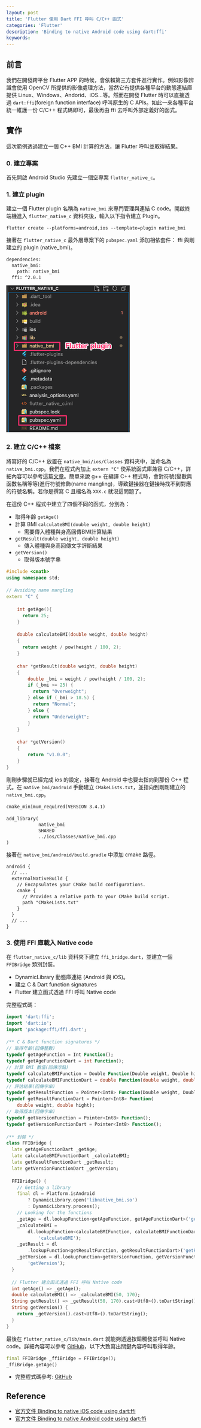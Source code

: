 ```yaml
---
layout: post
title: 'Flutter 使用 Dart FFI 呼叫 C/C++ 函式'
categories: 'Flutter'
description: 'Binding to native Android code using dart:ffi'
keywords: 
---
```


## 前言
我們在開發跨平台 Flutter APP 的時候，會依賴第三方套件進行實作。例如影像辨識會使用 OpenCV 所提供的影像處理方法，當然它有提供各種平台的動態連結庫提供 Linux、Windows、Andorid、iOS...等。然而在開發 Flutter 時可以直接透過 `dart:ffi`(foreign function interface) 呼叫原生的 C APIs。如此一來各種平台統一維護一份 C/C++ 程式碼即可，最後再由 ffi 去呼叫外部定義好的函式。

## 實作
這次範例透過建立一個 C++ BMI 計算的方法，讓 Flutter 呼叫並取得結果。

### 0. 建立專案
首先開啟 Android Studio 先建立一個空專案 `flutter_native_c`。

### 1. 建立 plugin
建立一個 Flutter plugin 名稱為 `native_bmi` 來專門管理與連結 C code。開啟終端機進入 `flutter_native_c` 資料夾後，輸入以下指令建立 Plugin。

```
flutter create --platforms=android,ios --template=plugin native_bmi
```

接著在 `flutter_native_c` 最外層專案下的 `pubspec.yaml` 添加相依套件： ffi 與剛建立的 plugin (native_bmi)。
```
dependencies:
  native_bmi:
    path: native_bmi
  ffi: ^2.0.1
```

![](/images/posts/Flutter/2022/img1111011-1.png)

### 2. 建立 C/C++ 檔案
將寫好的 C/C++ 放置在 `native_bmi/ios/Classes` 資料夾中，並命名為 `native_bmi.cpp`。我們在程式內加上 `extern "C"` 使系統函式庫兼容 C/C++，詳細內容可以參考這篇[文章](https://hackmd.io/@rhythm/HyOxzDkmD)。簡單來說 g++ 在編譯 C++ 程式時，會對符號(變數與函數名稱等等)進行符號修飾(name mangling)，導致鏈接器在鏈接時找不到對應的符號名稱。若你是撰寫 C 且檔名為 `XXX.c` 就沒這問題了。

在這份 C++ 程式中建立了四個不同的函式，分別為：

- 取得年齡 `getAge()`
- 計算 BMI `calculateBMI(double weight, double height)`
  - 需要傳入體種與身高回傳BMI計算結果
- `getResult(double weight, double height)`
  - 傳入體種與身高回傳文字評斷結果
- `getVersion()`
  - 取得版本號字串

```c++
#include <cmath>
using namespace std;

// Avoiding name mangling
extern "C" {

    int getAge(){
      return 25;
    }

    double calculateBMI(double weight, double height)
    {
      return weight / pow(height / 100, 2);
    }

    char *getResult(double weight, double height)
    {
        double _bmi = weight / pow(height / 100, 2);
        if (_bmi >= 25) {
          return "Overweight";
        } else if (_bmi > 18.5) {
          return "Normal";
        } else {
          return "Underweight";
        }
    }

    char *getVersion()
    {
        return "v1.0.0";
    }
}
```

剛剛步驟就已經完成 ios 的設定，接著在 Android 中也要去指向到那份 C++ 程式。在 `native_bmi/android` 手動建立 `CMakeLists.txt`，並指向到剛剛建立的 `native_bmi.cpp`。

```
cmake_minimum_required(VERSION 3.4.1)

add_library(
            native_bmi
            SHARED
            ../ios/Classes/native_bmi.cpp
)
```

接著在 `native_bmi/android/build.gradle` 中添加 cmake 路徑。

```
android {
  // ...
  externalNativeBuild {
    // Encapsulates your CMake build configurations.
    cmake {
      // Provides a relative path to your CMake build script.
      path "CMakeLists.txt"
    }
  }
  // ...
}
```

### 3. 使用 FFI 庫載入 Native code
在 `flutter_native_c/lib` 資料夾下建立 `ffi_bridge.dart`，並建立一個 `FFIBridge` 類別封裝。

- DynamicLibrary 動態庫連結 (Android 與 iOS)。
- 建立 C & Dart function signatures
- Flutter 建立函式透過 FFI 呼叫 Native code

完整程式碼：
```dart
import 'dart:ffi';
import 'dart:io';
import 'package:ffi/ffi.dart';

/** C & Dart function signatures */
// 取得年齡(回傳整數)
typedef getAgeFunction = Int Function();
typedef getAgeFunctionDart = int Function();
// 計算 BMI 數值(回傳浮點)
typedef calculateBMIFunction = Double Function(Double weight, Double hight);
typedef calculateBMIFunctionDart = double Function(double weight, double hight);
// 評估結果(回傳字串)
typedef getResultFunction = Pointer<Int8> Function(Double weight, Double hight);
typedef getResultFunctionDart = Pointer<Int8> Function(
    double weight, double hight);
// 取得版本(回傳字串)
typedef getVersionFunction = Pointer<Int8> Function();
typedef getVersionFunctionDart = Pointer<Int8> Function();

/** 封裝 */
class FFIBridge {
  late getAgeFunctionDart _getAge;
  late calculateBMIFunctionDart _calculateBMI;
  late getResultFunctionDart _getResult;
  late getVersionFunctionDart _getVersion;

  FFIBridge() {
    // Getting a library
    final dl = Platform.isAndroid
        ? DynamicLibrary.open('libnative_bmi.so')
        : DynamicLibrary.process();
    // Looking for the functions
    _getAge = dl.lookupFunction<getAgeFunction, getAgeFunctionDart>('getAge');
    _calculateBMI =
        dl.lookupFunction<calculateBMIFunction, calculateBMIFunctionDart>(
            'calculateBMI');
    _getResult = dl
        .lookupFunction<getResultFunction, getResultFunctionDart>('getResult');
    _getVersion = dl.lookupFunction<getVersionFunction, getVersionFunctionDart>(
        'getVersion');
  }

  // Flutter 建立函式透過 FFI 呼叫 Native code
  int getAge() => _getAge();
  double calculateBMI() => _calculateBMI(50, 170);
  String getResult() => _getResult(50, 170).cast<Utf8>().toDartString();
  String getVersion() {
    return _getVersion().cast<Utf8>().toDartString();
  }
}
```

最後在 `flutter_native_c/lib/main.dart` 就能夠透過按鈕觸發並呼叫 Native code。詳細內容可以參考 [GitHub](https://github.com/1010code/flutter_native_c/blob/main/lib/main.dart)，以下大致寫出關鍵內容呼叫取得年齡。

```dart
final FFIBridge _ffiBridge = FFIBridge();
_ffiBridge.getAge()
```

- 完整程式碼參考: [GitHub](https://github.com/1010code/flutter_native_c)

## Reference
- [官方文件 Binding to native iOS code using dart:ffi](https://docs.flutter.dev/development/platform-integration/ios/c-interop)
- [官方文件 Binding to native Android code using dart:ffi](https://docs.flutter.dev/development/platform-integration/android/c-interop)